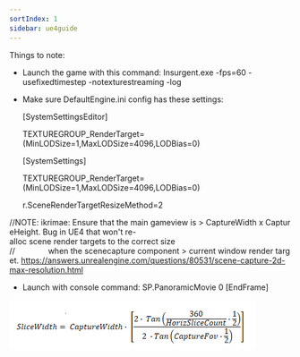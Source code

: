 ```yaml
---
sortIndex: 1
sidebar: ue4guide
---
```


Things to note:

- Launch the game with this command: Insurgent.exe -fps=60 -usefixedtimestep -notexturestreaming -log

- Make sure DefaultEngine.ini config has these settings:

   [SystemSettingsEditor]

   TEXTUREGROUP_RenderTarget=(MinLODSize=1,MaxLODSize=4096,LODBias=0)

  [SystemSettings]

  TEXTUREGROUP_RenderTarget=(MinLODSize=1,MaxLODSize=4096,LODBias=0)

  r.SceneRenderTargetResizeMethod=2

//NOTE: ikrimae: Ensure that the main gameview is > CaptureWidth x CaptureHeight. Bug in UE4 that won't re-alloc scene render targets to the correct size
//               when the scenecapture component > current window render target. <https://answers.unrealengine.com/questions/80531/scene-capture-2d-max-resolution.html>

- Launch with console command: SP.PanoramicMovie 0 \[EndFrame]

![](../_assets/stereo-capture-plugin.PNG)
